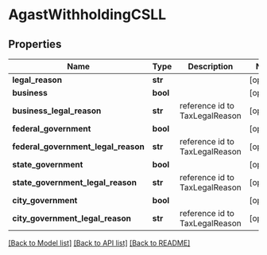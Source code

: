 # AgastWithholdingCSLL

## Properties
Name | Type | Description | Notes
------------ | ------------- | ------------- | -------------
**legal_reason** | **str** |  | [optional] 
**business** | **bool** |  | [optional] 
**business_legal_reason** | **str** | reference id to TaxLegalReason | [optional] 
**federal_government** | **bool** |  | [optional] 
**federal_government_legal_reason** | **str** | reference id to TaxLegalReason | [optional] 
**state_government** | **bool** |  | [optional] 
**state_government_legal_reason** | **str** | reference id to TaxLegalReason | [optional] 
**city_government** | **bool** |  | [optional] 
**city_government_legal_reason** | **str** | reference id to TaxLegalReason | [optional] 

[[Back to Model list]](../README.md#documentation-for-models) [[Back to API list]](../README.md#documentation-for-api-endpoints) [[Back to README]](../README.md)


